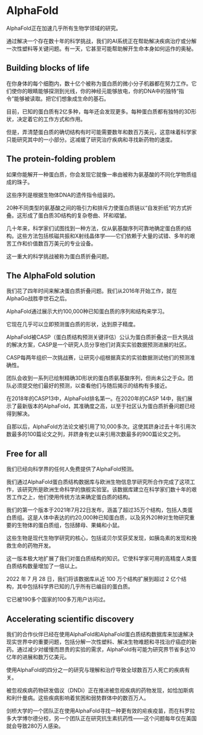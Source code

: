 # AlphaFold

AlphaFold正在加速几乎所有生物学领域的研究。

通过解决一个存在数十年的科学挑战，我们的AI系统正在帮助解决疾病治疗或分解一次性塑料等关键问题。有一天，它甚至可能帮助解开生命本身如何运作的奥秘。

## Building blocks of life

在你身体的每个细胞内，数十亿个被称为蛋白质的微小分子机器都在努力工作。它们使你的眼睛能够探测到光线，你的神经元能够放电，你的DNA中的独特“指令”能够被读取。把它们想象成生命的基石。

目前，已知的蛋白质有2亿多种，每年还会发现更多。每种蛋白质都有独特的3D形状，决定着它的工作方式和作用。

但是，弄清楚蛋白质的确切结构有时可能需要数年和数百万美元，这意味着科学家只能研究其中的一小部分。这减缓了研究治疗疾病和寻找新药物的速度。

## The protein-folding problem

如果你能解开一种蛋白质，你会发现它就像一串由被称为氨基酸的不同化学物质组成的珠子。

这些序列是根据生物体DNA的遗传指令组装的。

20种不同类型的氨基酸之间的吸引力和排斥力使蛋白质链以“自发折纸”的方式折叠。这形成了蛋白质3D结构的复杂卷曲、环和褶皱。

几十年来，科学家们试图找到一种方法，仅从氨基酸序列可靠地确定蛋白质的结构。这些方法包括核磁共振和X射线晶体学——它们依赖于大量的试错、多年的艰苦工作和价值数百万美元的专业设备。

这一重大的科学挑战被称为蛋白质折叠问题。

## The AlphaFold solution

我们花了四年时间来解决蛋白质折叠问题。我们从2016年开始工作，就在AlphaGo战胜李世石之后。

AlphaFold通过展示大约100,000种已知蛋白质的序列和结构来学习。

它现在几乎可以立即预测蛋白质的形状，达到原子精度。

AlphaFold被CASP（蛋白质结构预测关键评估）公认为蛋白质折叠这一巨大挑战的解决方案，CASP是一个研究人员分享他们对真实实验数据预测进展的社区。

CASP每两年组织一次挑战赛，让研究小组根据真实的实验数据测试他们的预测准确性。

团队会收到一系列已绘制精确3D形状的蛋白质氨基酸序列，但尚未公之于众。团队必须提交他们最好的预测，以查看他们与随后揭示的结构有多接近。

在2018年的CASP13中，AlphaFold排名第一。在2020年的CASP 14中，我们展示了最新版本的AlphaFold，其准确度之高，以至于社区认为蛋白质折叠问题已经得到解决。

自那以后，AlphaFold方法论文被引用了10,000多次。这使其跻身过去十年引用次数最多的100篇论文之列，并跻身有史以来引用次数最多的900篇论文之列。

## Free for all

我们已经向科学界的任何人免费提供了AlphaFold预测。

我们通过AlphaFold蛋白质结构数据库与欧洲生物信息学研究所合作完成了这项工作，该研究所是欧洲生命科学的旗舰实验室。该数据库建立在科学家们数十年的艰苦工作之上，他们使用传统方法来确定蛋白质的结构。

我们的第一个版本于2021年7月22日发布，涵盖了超过35万个结构，包括人类蛋白质组。这是人体中表达的约20,000种已知蛋白质，以及另外20种对生物研究重要的生物体的蛋白质组，包括酵母、果蝇和小鼠。

这些生物是现代生物学研究的核心，包括诺贝尔奖获奖发现，如胰岛素的发现和挽救生命的药物开发。

这一版本极大地扩展了我们对蛋白质结构的知识。它使科学家可用的高精度人类蛋白质结构数量增加了一倍以上。

2022 年 7 月 28 日，我们将该数据库从近 100 万个结构扩展到超过 2 亿个结构，其中包括科学界已知的几乎所有已编目的蛋白质。

它已被190多个国家的100多万用户访问过。

## Accelerating scientific discovery

我们的合作伙伴已经在使用AlphaFold和AlphaFold蛋白质结构数据库来加速解决现实世界中的重要问题，包括分解一次性塑料、解决生物难题和寻找治疗癌症的新药。通过减少对缓慢而昂贵的实验的需求，AlphaFold有可能为研究界节省多达10亿年的进展和数万亿美元。

使用AlphaFold的四分之一的研究与理解和治疗导致全球数百万人死亡的疾病有关。

被忽视疾病药物研发倡议（DNDi）正在推进被忽视疾病的药物发现，如恰加斯病和利什曼病。这些疾病影响着贫困和弱势群体中的数百万人。

剑桥大学的一个团队正在使用AlphaFold寻找一种更有效的疟疾疫苗，而在科罗拉多大学博尔德分校，另一个团队正在研究抗生素抗药性——这个问题每年仅在美国就会导致280万人感染。
